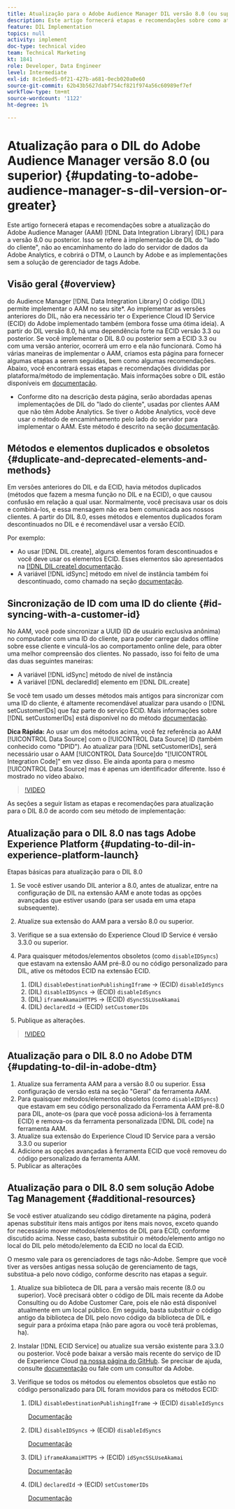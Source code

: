 ```yaml
---
title: Atualização para o Adobe Audience Manager DIL versão 8.0 (ou superior)
description: Este artigo fornecerá etapas e recomendações sobre como atualizar o código da Data Integration Library (DIL) do Adobe Audience Manager (AAM) para a versão 8.0 ou posterior. Isso se refere à implementação de DIL do "lado do cliente", não ao encaminhamento do lado do servidor de dados da Adobe Analytics, e cobrirá o DTM, o Launch by Adobe e as implementações sem a solução de gerenciador de tags Adobe.
feature: DIL Implementation
topics: null
activity: implement
doc-type: technical video
team: Technical Marketing
kt: 1841
role: Developer, Data Engineer
level: Intermediate
exl-id: 8c1e6ed5-0f21-427b-a681-0ecb020a0e60
source-git-commit: 62b43b5627dabf754cf821f974a56c60989ef7ef
workflow-type: tm+mt
source-wordcount: '1122'
ht-degree: 1%

---
```


# Atualização para o DIL do Adobe Audience Manager versão 8.0 (ou superior) {#updating-to-adobe-audience-manager-s-dil-version-or-greater}

Este artigo fornecerá etapas e recomendações sobre a atualização do Adobe Audience Manager (AAM) [!DNL Data Integration Library] (DIL) para a versão 8.0 ou posterior. Isso se refere à implementação de DIL do &quot;lado do cliente&quot;, não ao encaminhamento do lado do servidor de dados da Adobe Analytics, e cobrirá o DTM, o Launch by Adobe e as implementações sem a solução de gerenciador de tags Adobe.

## Visão geral {#overview}

do Audience Manager [!DNL Data Integration Library] O código (DIL) permite implementar o AAM no seu site*. Ao implementar as versões anteriores do DIL, não era necessário ter o Experience Cloud ID Service (ECID) do Adobe implementado também (embora fosse uma ótima ideia). A partir do DIL versão 8.0, há uma dependência forte na ECID versão 3.3 ou posterior. Se você implementar o DIL 8.0 ou posterior sem a ECID 3.3 ou com uma versão anterior, ocorrerá um erro e ela não funcionará. Como há várias maneiras de implementar o AAM, criamos esta página para fornecer algumas etapas a serem seguidas, bem como algumas recomendações. Abaixo, você encontrará essas etapas e recomendações divididas por plataforma/método de implementação. Mais informações sobre o DIL estão disponíveis em [documentação](https://experienceleague.adobe.com/docs/audience-manager/user-guide/dil-api/dil-overview.html?lang=en).

* Conforme dito na descrição desta página, serão abordadas apenas implementações de DIL do &quot;lado do cliente&quot;, usadas por clientes AAM que não têm Adobe Analytics. Se tiver o Adobe Analytics, você deve usar o método de encaminhamento pelo lado do servidor para implementar o AAM. Este método é descrito na seção [documentação](https://experienceleague.adobe.com/docs/analytics/admin/admin-tools/server-side-forwarding/ssf.html).

## Métodos e elementos duplicados e obsoletos {#duplicate-and-deprecated-elements-and-methods}

Em versões anteriores do DIL e da ECID, havia métodos duplicados (métodos que fazem a mesma função no DIL e na ECID), o que causou confusão em relação a qual usar. Normalmente, você precisava usar os dois e combiná-los, e essa mensagem não era bem comunicada aos nossos clientes. A partir do DIL 8.0, esses métodos e elementos duplicados foram descontinuados no DIL e é recomendável usar a versão ECID.

Por exemplo:

* Ao usar [!DNL DIL.create], alguns elementos foram descontinuados e você deve usar os elementos ECID. Esses elementos são apresentados na [[!DNL DIL.create] documentação](https://experienceleague.adobe.com/docs/audience-manager/user-guide/dil-api/class-level-dil-methods/dil-create.html).
* A variável [!DNL idSync] método em nível de instância também foi descontinuado, como chamado na seção [documentação](https://experienceleague.adobe.com/docs/audience-manager/user-guide/dil-api/dil-instance-methods.html).

## Sincronização de ID com uma ID do cliente {#id-syncing-with-a-customer-id}

No AAM, você pode sincronizar a UUID (ID de usuário exclusiva anônima) no computador com uma ID do cliente, para poder carregar dados offline sobre esse cliente e vinculá-los ao comportamento online dele, para obter uma melhor compreensão dos clientes. No passado, isso foi feito de uma das duas seguintes maneiras:

* A variável [!DNL idSync] método de nível de instância
* A variável [!DNL declaredId] elemento em [!DNL DIL.create]

Se você tem usado um desses métodos mais antigos para sincronizar com uma ID do cliente, é altamente recomendável atualizar para usando o [!DNL setCustomerIDs] que faz parte do serviço ECID. Mais informações sobre [!DNL setCustomerIDs] está disponível no do método [documentação](https://experienceleague.adobe.com/docs/id-service/using/id-service-api/methods/setcustomerids.html).

**Dica Rápida:** Ao usar um dos métodos acima, você fez referência ao AAM [!UICONTROL Data Source] com o [!UICONTROL Data Source] ID (também conhecido como &quot;DPID&quot;). Ao atualizar para [!DNL setCustomerIDs], será necessário usar o AAM [!UICONTROL Data Source]do &quot;[!UICONTROL Integration Code]&quot; em vez disso. Ele ainda aponta para o mesmo [!UICONTROL Data Source] mas é apenas um identificador diferente. Isso é mostrado no vídeo abaixo.

>[!VIDEO](https://video.tv.adobe.com/v/23873/?quality=12)

As seções a seguir listam as etapas e recomendações para atualização para o DIL 8.0 de acordo com seu método de implementação:

## Atualização para o DIL 8.0 nas tags Adobe Experience Platform {#updating-to-dil-in-experience-platform-launch}

Etapas básicas para atualização para o DIL 8.0

1. Se você estiver usando DIL anterior a 8.0, antes de atualizar, entre na configuração de DIL na extensão AAM e anote todas as opções avançadas que estiver usando (para ser usada em uma etapa subsequente).
1. Atualize sua extensão do AAM para a versão 8.0 ou superior.
1. Verifique se a sua extensão do Experience Cloud ID Service é versão 3.3.0 ou superior.
1. Para quaisquer métodos/elementos obsoletos (como `disableIDSyncs`) que estavam na extensão AAM pré-8.0 ou no código personalizado para DIL, ative os métodos ECID na extensão ECID.

   1. (DIL) `disableDestinationPublishingIframe` -> (ECID) `disableIdSyncs`
   1. (DIL) `disableIDSyncs` -> (ECID) `disableIdSyncs`
   1. (DIL) `iframeAkamaiHTTPS` -> (ECID) `dSyncSSLUseAkamai`
   1. (DIL) `declaredId` -> (ECID) `setCustomerIDs`

1. Publique as alterações.

>[!VIDEO](https://video.tv.adobe.com/v/23874/?quality=12)

## Atualização para o DIL 8.0 no Adobe DTM {#updating-to-dil-in-adobe-dtm}

1. Atualize sua ferramenta AAM para a versão 8.0 ou superior. Essa configuração de versão está na seção &quot;Geral&quot; da ferramenta AAM.
1. Para quaisquer métodos/elementos obsoletos (como `disableIDSyncs`) que estavam em seu código personalizado da Ferramenta AAM pré-8.0 para DIL, anote-os (para que você possa adicioná-los à ferramenta ECID) e remova-os da ferramenta personalizada [!DNL DIL code] na ferramenta AAM.
1. Atualize sua extensão do Experience Cloud ID Service para a versão 3.3.0 ou superior
1. Adicione as opções avançadas à ferramenta ECID que você removeu do código personalizado da ferramenta AAM.
1. Publicar as alterações

## Atualização para o DIL 8.0 sem solução Adobe Tag Management {#additional-resources}

Se você estiver atualizando seu código diretamente na página, poderá apenas substituir itens mais antigos por itens mais novos, exceto quando for necessário mover métodos/elementos de DIL para ECID, conforme discutido acima. Nesse caso, basta substituir o método/elemento antigo no local do DIL pelo método/elemento da ECID no local da ECID.

O mesmo vale para os gerenciadores de tags não-Adobe. Sempre que você tiver as versões antigas nessa solução de gerenciamento de tags, substitua-a pelo novo código, conforme descrito nas etapas a seguir.

1. Atualize sua biblioteca de DIL para a versão mais recente (8.0 ou superior). Você precisará obter o código de DIL mais recente da Adobe Consulting ou do Adobe Customer Care, pois ele não está disponível atualmente em um local público. Em seguida, basta substituir o código antigo da biblioteca de DIL pelo novo código da biblioteca de DIL e seguir para a próxima etapa (não pare agora ou você terá problemas, ha).
1. Instalar [!DNL ECID Service] ou atualize sua versão existente para 3.3.0 ou posterior. Você pode baixar a versão mais recente do serviço de ID de Experience Cloud [na nossa página do GitHub](https://github.com/Adobe-Marketing-Cloud/id-service/releases). Se precisar de ajuda, consulte [documentação](https://experienceleague.adobe.com/docs/id-service/using/home.html) ou fale com um consultor da Adobe.

1. Verifique se todos os métodos ou elementos obsoletos que estão no código personalizado para DIL foram movidos para os métodos ECID:

   1. (DIL) `disableDestinationPublishingIframe` -> (ECID) `disableIdSyncs`

      [Documentação](https://experienceleague.adobe.com/docs/id-service/using/id-service-api/configurations/disableidsync.html)

   1. (DIL) `disableIDSyncs` -> (ECID) `disableIdSyncs`

      [Documentação](https://experienceleague.adobe.com/docs/id-service/using/id-service-api/configurations/disableidsync.html)

   1. (DIL) `iframeAkamaiHTTPS` -> (ECID) `idSyncSSLUseAkamai`

      [Documentação](https://experienceleague.adobe.com/docs/audience-manager/user-guide/dil-api/class-level-dil-methods/dil-create.html)

   1. (DIL) `declaredId` -> (ECID) `setCustomerIDs`

      [Documentação](https://experienceleague.adobe.com/docs/id-service/using/id-service-api/methods/setcustomerids.html)
